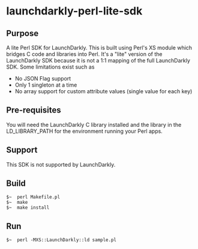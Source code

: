 # launchdarkly-perl-lite-sdk

## Purpose

A lite Perl SDK for LaunchDarkly. This is built using Perl's XS module which bridges C code and libraries into Perl. It's a "lite" version of the LaunchDarkly SDK because it is not a 1:1 mapping of the full LaunchDarkly SDK. Some limitations exist such as
* No JSON Flag support
* Only 1 singleton at a time 
* No array support for custom attribute values (single value for each key)

## Pre-requisites 

You will need the LaunchDarkly C library installed and the library in the LD_LIBRARY_PATH for the environment running your Perl apps. 

## Support

This SDK is not supported by LaunchDarkly. 

## Build

```
$~  perl Makefile.pl
$~  make
$~  make install
```

## Run 

```
$~  perl -MXS::LaunchDarkly::ld sample.pl
```
